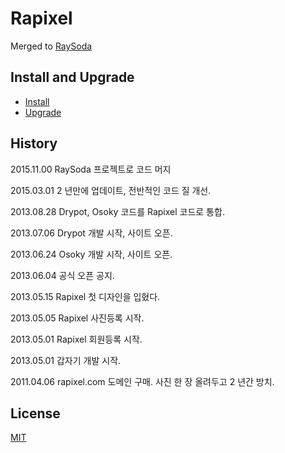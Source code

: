 # Rapixel

Merged to [RaySoda](https://github.com/drypot/raysoda)


## Install and Upgrade

* [Install](INSTALL.md)
* [Upgrade](UPGRADE.md)


## History

2015.11.00 RaySoda 프로젝트로 코드 머지

2015.03.01 2 년만에 업데이트, 전반적인 코드 질 개선.

2013.08.28 Drypot, Osoky 코드를 Rapixel 코드로 통합.

2013.07.06 Drypot 개발 시작, 사이트 오픈.

2013.06.24 Osoky 개발 시작, 사이트 오픈.

2013.06.04 공식 오픈 공지.

2013.05.15 Rapixel 첫 디자인을 입혔다.

2013.05.05 Rapixel 사진등록 시작.

2013.05.01 Rapixel 회원등록 시작.

2013.05.01 갑자기 개발 시작.

2011.04.06 rapixel.com 도메인 구매. 사진 한 장 올려두고 2 년간 방치.


## License

[MIT](LICENSE)
